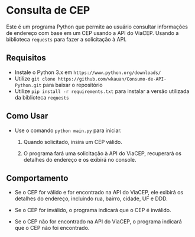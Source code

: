 # Consulta de CEP

Este é um programa Python que permite ao usuário consultar informações de endereço com base em um CEP usando a API do ViaCEP. Usando a biblioteca `requests` para fazer a solicitação à API.

## Requisitos

- Instale o Python 3.x em `https://www.python.org/downloads/`
- Utilize `git clone https://github.com/wkauan/Consumo-de-API-Python.git` para baixar o repositório
- Utilize `pip install -r requirements.txt` para instalar a versão utilizada da biblioteca `requests`

## Como Usar

- Use o comando `python main.py` para iniciar.
    1. Quando solicitado, insira um CEP válido.

    2. O programa fará uma solicitação à API do ViaCEP, recuperará os detalhes do endereço e os exibirá no console.

## Comportamento

- Se o CEP for válido e for encontrado na API do ViaCEP, ele exibirá os detalhes do endereço, incluindo rua, bairro, cidade, UF e DDD.

- Se o CEP for inválido, o programa indicará que o CEP é inválido.

- Se o CEP não for encontrado na API do ViaCEP, o programa indicará que o CEP não foi encontrado.

